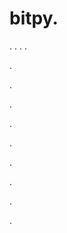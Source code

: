# bitpy.
.
.
.
.












.






















































.
























.



























.

















































































.































































.































































































.















.



















































.
